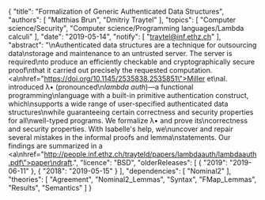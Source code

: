 {
    "title": "Formalization of Generic Authenticated Data Structures",
    "authors": [
        "Matthias Brun",
        "Dmitriy Traytel"
    ],
    "topics": [
        "Computer science/Security",
        "Computer science/Programming languages/Lambda calculi"
    ],
    "date": "2019-05-14",
    "notify": [
        "traytel@inf.ethz.ch"
    ],
    "abstract": "\nAuthenticated data structures are a technique for outsourcing data\nstorage and maintenance to an untrusted server. The server is required\nto produce an efficiently checkable and cryptographically secure proof\nthat it carried out precisely the requested computation. <a\nhref=\"https://doi.org/10.1145/2535838.2535851\">Miller et\nal.</a> introduced &lambda;&bull; (pronounced\n<i>lambda auth</i>)&mdash;a functional programming\nlanguage with a built-in primitive authentication construct, which\nsupports a wide range of user-specified authenticated data structures\nwhile guaranteeing certain correctness and security properties for all\nwell-typed programs. We formalize &lambda;&bull; and prove its\ncorrectness and security properties. With Isabelle's help, we\nuncover and repair several mistakes in the informal proofs and lemma\nstatements. Our findings are summarized in a <a\nhref=\"http://people.inf.ethz.ch/trayteld/papers/lambdaauth/lambdaauth.pdf\">paper\ndraft</a>.",
    "licence": "BSD",
    "olderReleases": [
        {
            "2019": "2019-06-11"
        },
        {
            "2018": "2019-05-15"
        }
    ],
    "dependencies": [
        "Nominal2"
    ],
    "theories": [
        "Agreement",
        "Nominal2_Lemmas",
        "Syntax",
        "FMap_Lemmas",
        "Results",
        "Semantics"
    ]
}
